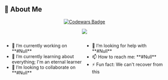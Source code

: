 ## 💫 About Me

<p align="center">
  <a href="https://www.codewars.com/users/Z33D03">
    <img src="https://www.codewars.com/users/Z33D03/badges/large" alt="Codewars Badge">
  </a>
</p>

<p align="center">
  <img src="https://i.pinimg.com/originals/73/07/08/73070870226982a0854a75764dfc7e5b.gif">
</p>

<div style="display: flex; justify-content: space-between;">
  <div style="flex: 1;">
    <ul>
      <li>🔭 I’m currently working on **#Null**</li>
      <li>🌱 I’m currently learning about everything; I'm an eternal learner</li>
      <li>👯 I’m looking to collaborate on **#Null**</li>
    </ul>
  </div>
  <div style="flex: 1;">
    <ul>
      <li>🤔 I’m looking for help with **#Null**</li>
      <li>📫 How to reach me: **#Null**</li>
      <li>⚡ Fun fact: We can't recover from this</li>
    </ul>
  </div>
</div>
